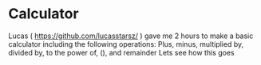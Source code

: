 # Calculator

Lucas ( https://github.com/lucasstarsz/ ) gave me 2 hours to make a basic calculator including the following operations:
Plus, minus, multiplied by, divided by, to the power of, (), and remainder
Lets see how this goes
